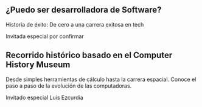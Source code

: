 ## ¿Puedo ser desarrolladora de Software? 

Historia de éxito: De cero a una carrera exitosa en tech

Invitada especial por confirmar


	
## Recorrido histórico basado en el Computer History Museum

Desde simples herramientas de cálculo hasta la carrera espacial. Conoce el paso a paso de la evolución de las computadoras.

Invitado especial Luis Ezcurdia



